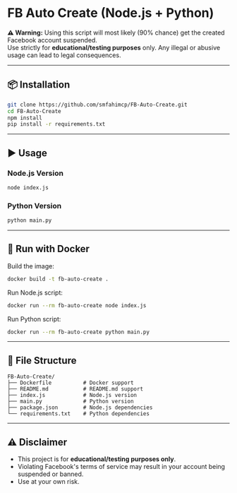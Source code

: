 # FB Auto Create (Node.js + Python)

**⚠️ Warning:** Using this script will most likely (90% chance) get the created Facebook account suspended.  
Use strictly for **educational/testing purposes** only. Any illegal or abusive usage can lead to legal consequences.

---

## 📦 Installation

```bash
git clone https://github.com/smfahimcp/FB-Auto-Create.git
cd FB-Auto-Create
npm install
pip install -r requirements.txt
```

---

## ▶ Usage

### **Node.js Version**
```bash
node index.js
```

### **Python Version**
```bash
python main.py
```

---

## 🐳 Run with Docker

Build the image:
```bash
docker build -t fb-auto-create .
```

Run Node.js script:
```bash
docker run --rm fb-auto-create node index.js
```

Run Python script:
```bash
docker run --rm fb-auto-create python main.py
```

---

## 📁 File Structure

```
FB-Auto-Create/
├── Dockerfile          # Docker support
├── README.md           # README.md support
├── index.js            # Node.js version
├── main.py             # Python version
├── package.json        # Node.js dependencies
└── requirements.txt    # Python dependencies
```

---

## ⚠ Disclaimer
- This project is for **educational/testing purposes only**.
- Violating Facebook's terms of service may result in your account being suspended or banned.
- Use at your own risk.

